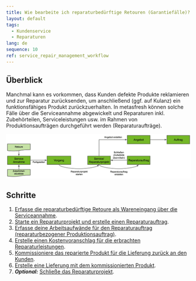 ```yaml
---
title: Wie bearbeite ich re­pa­ra­tur­be­dürf­tige Retouren (Garantiefälle)?
layout: default
tags:
  - Kun­den­ser­vice
  - Reparaturen
lang: de
sequence: 10
ref: service_repair_management_workflow
---
```


## Überblick
Manchmal kann es vorkommen, dass Kunden defekte Produkte reklamieren und zur Reparatur zurücksenden, um anschließend (ggf. auf Kulanz) ein funktionsfähiges Produkt zurückzuerhalten. In metasfresh können solche Fälle über die Serviceannahme abgewickelt und Reparaturen inkl. Zubehörteilen, Serviceleistungen usw. im Rahmen von Produktionsaufträgen durchgeführt werden (Reparaturaufträge).

<kbd><img src="assets/Service Annahme bis Angebot (Reparaturprozess).png" alt="Abb.: Serviceannahme bis Angebot (Reparaturprozess)"></kbd>

## Schritte
1. [Erfasse die re­pa­ra­tur­be­dürf­tige Retoure als Wareneingang über die Serviceannahme](Reparaturen_Service_Annahme).
1. [Starte ein Reparaturprojekt und erstelle einen Reparaturauftrag](Reparaturprojekt_starten).
1. [Erfasse deine Arbeitsaufwände für den Reparaturauftrag (reparaturbezogener Produktionsauftrag)](Produktionsauftrag_Aufwand_erfassen).
1. [Erstelle einen Kostenvoranschlag für die erbrachten Reparaturleistungen](Angebot_Kostenvoranschlag_Reparaturleistungen).
1. [Kommissioniere das reparierte Produkt für die Lieferung zurück an den Kunden](Auftrag_kommissionieren).
1. [Erstelle eine Lieferung mit dem kommissionierten Produkt](Lieferung_mit_kommissionierter_Menge).
1. ***Optional:*** [Schließe das Reparaturprojekt](Reparaturprojekt_schliessen).
